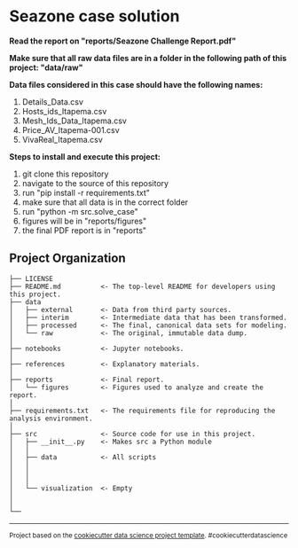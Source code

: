 Seazone case solution
==============================

**Read the report on "reports/Seazone Challenge Report.pdf"**

**Make sure that all raw data files are in a folder in the following path of this project: "data/raw"**

**Data files considered in this case should have the following names:**
1. Details_Data.csv
2. Hosts_ids_Itapema.csv
3. Mesh_Ids_Data_Itapema.csv
4. Price_AV_Itapema-001.csv
5. VivaReal_Itapema.csv

**Steps to install and execute this project:**
1. git clone this repository
2. navigate to the source of this repository
3. run "pip install -r requirements.txt"
4. make sure that all data is in the correct folder
5. run "python -m src.solve_case"
6. figures will be in "reports/figures"
7. the final PDF report is in "reports"

Project Organization
------------

    ├── LICENSE
    ├── README.md          <- The top-level README for developers using this project.
    ├── data
    │   ├── external       <- Data from third party sources.
    │   ├── interim        <- Intermediate data that has been transformed.
    │   ├── processed      <- The final, canonical data sets for modeling.
    │   └── raw            <- The original, immutable data dump.
    │
    ├── notebooks          <- Jupyter notebooks.
    │
    ├── references         <- Explanatory materials.
    │
    ├── reports            <- Final report.
    │   └── figures        <- Figures used to analyze and create the report.
    │
    ├── requirements.txt   <- The requirements file for reproducing the analysis environment.
    │
    ├── src                <- Source code for use in this project.
    │   ├── __init__.py    <- Makes src a Python module
    │   │
    │   ├── data           <- All scripts
    │   │  
    │   │
    │   │
    │   └── visualization  <- Empty
    │    
    │
    └── 


--------

<p><small>Project based on the <a target="_blank" href="https://drivendata.github.io/cookiecutter-data-science/">cookiecutter data science project template</a>. #cookiecutterdatascience</small></p>
